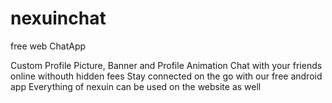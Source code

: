 # nexuinchat
free web ChatApp

Custom Profile Picture, Banner and Profile Animation
Chat with your friends online withouth hidden fees
Stay connected on the go with our free android app
Everything of nexuin can be used on the website as well



